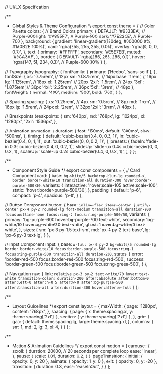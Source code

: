 // UI/UX Specification

/**
 * Global Styles & Theme Configuration
 */
export const theme = {
  // Color Palette
  colors: {
    // Brand Colors
    primary: {
      DEFAULT: '#9333EA', // Purple-600
      light: '#A855F7',   // Purple-500
      dark: '#7E22CE',    // Purple-700
    },
    background: {
      gradient: 'linear-gradient(180deg, #000000 0%, #1A0B2E 100%)',
      card: 'rgba(255, 255, 255, 0.05)',
      overlay: 'rgba(0, 0, 0, 0.7)',
    },
    text: {
      primary: '#FFFFFF',
      secondary: '#E5E7EB',
      muted: '#9CA3AF',
    },
    border: {
      DEFAULT: 'rgba(255, 255, 255, 0.1)',
      hover: 'rgba(147, 51, 234, 0.3)', // Purple-600 30%
    }
  },

  // Typography
  typography: {
    fontFamily: {
      primary: ['Heebo', 'sans-serif'],
    },
    fontSize: {
      xs: '0.75rem',    // 12px
      sm: '0.875rem',   // 14px
      base: '1rem',     // 16px
      lg: '1.125rem',   // 18px
      xl: '1.25rem',    // 20px
      '2xl': '1.5rem',  // 24px
      '3xl': '1.875rem',// 30px
      '4xl': '2.25rem', // 36px
      '5xl': '3rem',    // 48px
    },
    fontWeight: {
      normal: '400',
      medium: '500',
      bold: '700',
    }
  },

  // Spacing
  spacing: {
    xs: '0.25rem',  // 4px
    sm: '0.5rem',   // 8px
    md: '1rem',     // 16px
    lg: '1.5rem',   // 24px
    xl: '2rem',     // 32px
    '2xl': '3rem',  // 48px
  },

  // Breakpoints
  breakpoints: {
    sm: '640px',
    md: '768px',
    lg: '1024px',
    xl: '1280px',
    '2xl': '1536px',
  },

  // Animation
  animation: {
    duration: {
      fast: '150ms',
      default: '300ms',
      slow: '500ms',
    },
    timing: {
      default: 'cubic-bezier(0.4, 0, 0.2, 1)',
      in: 'cubic-bezier(0.4, 0, 1, 1)',
      out: 'cubic-bezier(0, 0, 0.2, 1)',
    },
    presets: {
      fadeIn: 'fade-in 0.3s cubic-bezier(0.4, 0, 0.2, 1)',
      slideUp: 'slide-up 0.4s cubic-bezier(0, 0, 0.2, 1)',
      scaleUp: 'scale-up 0.2s cubic-bezier(0.4, 0, 0.2, 1)',
    },
  }
};

/**
 * Component Style Guide
 */
export const components = {
  // Card Component
  card: {
    base: `
      bg-white/5 backdrop-blur-lg
      rounded-xl border border-white/10
      transition-all duration-300
      hover:border-purple-500/30
    `,
    variants: {
      interactive: 'hover:scale-105 active:scale-100',
      static: 'hover:border-purple-500/30',
    },
    padding: {
      default: 'p-6',
      compact: 'p-4',
      spacious: 'p-8',
    }
  },

  // Button Component
  button: {
    base: `
      inline-flex items-center justify-center
      px-4 py-2 rounded-lg font-medium
      transition-all duration-200
      focus:outline-none focus:ring-2 focus:ring-purple-500/50
    `,
    variants: {
      primary: 'bg-purple-600 hover:bg-purple-700 text-white',
      secondary: 'bg-white/10 hover:bg-white/20 text-white',
      ghost: 'hover:bg-white/5 text-white',
    },
    sizes: {
      sm: 'px-3 py-1.5 text-sm',
      md: 'px-4 py-2 text-base',
      lg: 'px-6 py-3 text-lg',
    }
  },

  // Input Component
  input: {
    base: `
      w-full px-4 py-2
      bg-white/5 rounded-lg
      border border-white/10
      focus:border-purple-500 focus:ring-1 focus:ring-purple-500
      transition-all duration-200
    `,
    states: {
      error: 'border-red-500 focus:border-red-500 focus:ring-red-500',
      success: 'border-green-500 focus:border-green-500 focus:ring-green-500',
    }
  },

  // Navigation
  nav: {
    link: `
      relative px-3 py-2
      text-white/70 hover:text-white
      transition-colors duration-200
      after:absolute after:bottom-0 after:left-0
      after:h-0.5 after:w-0
      after:bg-purple-500
      after:transition-all after:duration-300
      hover:after:w-full
    `
  }
};

/**
 * Layout Guidelines
 */
export const layout = {
  maxWidth: {
    page: '1280px',
    content: '768px',
  },
  spacing: {
    page: {
      x: theme.spacing.xl,
      y: theme.spacing['2xl'],
    },
    section: {
      y: theme.spacing['2xl'],
    },
  },
  grid: {
    gap: {
      default: theme.spacing.lg,
      large: theme.spacing.xl,
    },
    columns: {
      sm: 1,
      md: 2,
      lg: 3,
      xl: 4,
    }
  }
};

/**
 * Motion & Animation Guidelines
 */
export const motion = {
  carousel: {
    scroll: {
      duration: 20000, // 20 seconds per complete loop
      ease: 'linear',
    },
    pause: {
      scale: 1.05,
      duration: 0.2,
    }
  },
  pageTransition: {
    initial: { opacity: 0, y: 20 },
    animate: { opacity: 1, y: 0 },
    exit: { opacity: 0, y: -20 },
    transition: {
      duration: 0.3,
      ease: 'easeInOut',
    }
  }
};